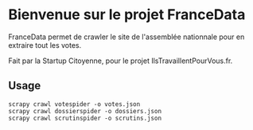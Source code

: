 # Bienvenue sur le projet FranceData

FranceData permet de crawler le site de l'assemblée nationnale pour en extraire
tout les votes.

Fait par la Startup Citoyenne, pour le projet IlsTravaillentPourVous.fr.

## Usage

    scrapy crawl votespider -o votes.json
    scrapy crawl dossierspider -o dossiers.json
    scrapy crawl scrutinspider -o scrutins.json
